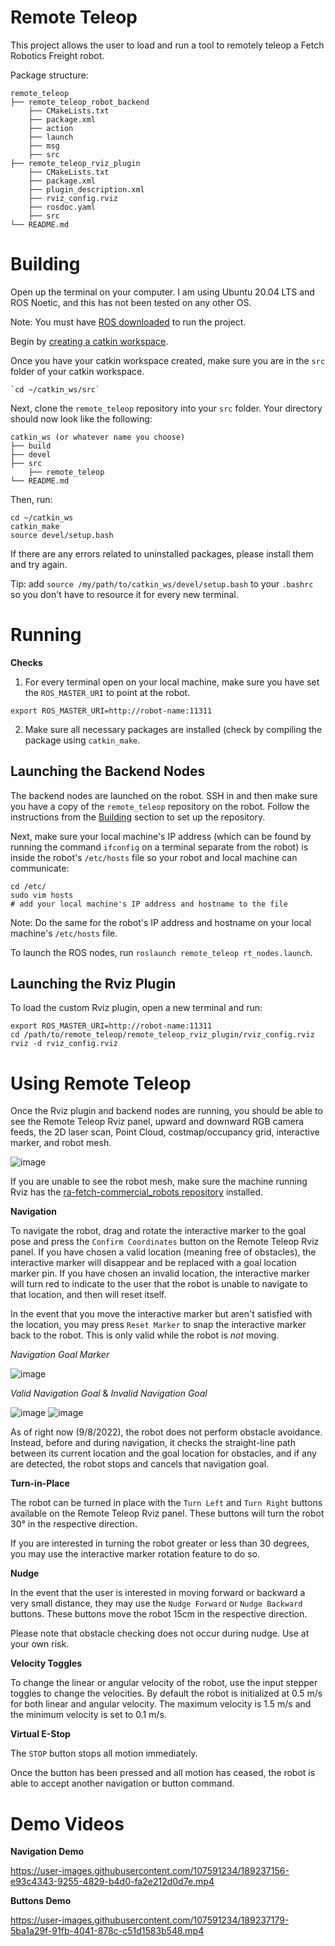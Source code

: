 # Remote Teleop

This project allows the user to load and run a tool to remotely teleop a Fetch Robotics Freight robot.

Package structure:
```
remote_teleop
├── remote_teleop_robot_backend
    ├── CMakeLists.txt
    ├── package.xml
    ├── action
    ├── launch
    ├── msg
    ├── src
├── remote_teleop_rviz_plugin
    ├── CMakeLists.txt
    ├── package.xml
    ├── plugin_description.xml
    ├── rviz_config.rviz
    ├── rosdoc.yaml
    ├── src
└── README.md
```

# Building

Open up the terminal on your computer. I am using Ubuntu 20.04 LTS and ROS Noetic, and this has not been tested on any other OS.

Note: You must have [ROS downloaded](http://wiki.ros.org/noetic/Installation/Ubuntu) to run the project.

Begin by [creating a catkin workspace](http://wiki.ros.org/catkin/Tutorials/create_a_workspace).

Once you have your catkin workspace created, make sure you are in the `src` folder of your catkin workspace.

    `cd ~/catkin_ws/src`
   
Next, clone the `remote_teleop` repository into your `src` folder. Your directory should now look like the following:
```
catkin_ws (or whatever name you choose)
├── build
├── devel
├── src
    ├── remote_teleop
└── README.md
```
Then, run:
```
cd ~/catkin_ws
catkin_make
source devel/setup.bash
```
If there are any errors related to uninstalled packages, please install them and try again.

Tip: add `source /my/path/to/catkin_ws/devel/setup.bash` to your `.bashrc` so you don't have to resource it for every new terminal.

# Running
**Checks**
1. For every terminal open on your local machine, make sure you have set the `ROS_MASTER_URI` to point at the robot.

  `export ROS_MASTER_URI=http://robot-name:11311`
    
2. Make sure all necessary packages are installed (check by compiling the package using `catkin_make`.

## Launching the Backend Nodes

The backend nodes are launched on the robot. SSH in and then make sure you have a copy of the `remote_teleop` repository on the robot. Follow the instructions from the [Building](https://github.com/annaw212/remote_teleop/new/master?readme=1#building) section to set up the repository.

Next, make sure your local machine's IP address (which can be found by running the command `ifconfig` on a terminal separate from the robot) is inside the robot's `/etc/hosts` file so your robot and local machine can communicate:

  ```
  cd /etc/
  sudo vim hosts
  # add your local machine's IP address and hostname to the file
  ```
  Note: Do the same for the robot's IP address and hostname on your local machine's `/etc/hosts` file.

To launch the ROS nodes, run `roslaunch remote_teleop rt_nodes.launch`.
 
## Launching the Rviz Plugin

To load the custom Rviz plugin, open a new terminal and run:
```
export ROS_MASTER_URI=http://robot-name:11311
cd /path/to/remote_teleop/remote_teleop_rviz_plugin/rviz_config.rviz
rviz -d rviz_config.rviz
```
# Using Remote Teleop

Once the Rviz plugin and backend nodes are running, you should be able to see the Remote Teleop Rviz panel, upward and downward RGB camera feeds, the 2D laser scan, Point Cloud, costmap/occupancy grid, interactive marker, and robot mesh.

![image](https://user-images.githubusercontent.com/107591234/189235810-850bfb28-0d41-4312-b21e-1e74651c0139.png)

If you are unable to see the robot mesh, make sure the machine running Rviz has the [ra-fetch-commercial_robots repository](https://github.com/zebratechnologies/ra-fetch-commercial_robots) installed.

**Navigation**

To navigate the robot, drag and rotate the interactive marker to the goal pose and press the `Confirm Coordinates` button on the Remote Teleop Rviz panel. If you have chosen a valid location (meaning free of obstacles), the interactive marker will disappear and be replaced with a goal location marker pin. If you have chosen an invalid location, the interactive marker will turn red to indicate to the user that the robot is unable to navigate to that location, and then will reset itself.

In the event that you move the interactive marker but aren't satisfied with the location, you may press `Reset Marker` to snap the interactive marker back to the robot. This is only valid while the robot is _not_ moving.

_Navigation Goal Marker_

![image](https://user-images.githubusercontent.com/107591234/189235910-447ba340-9801-4f74-abf9-12bed187c888.png)

_Valid Navigation Goal_ & _Invalid Navigation Goal_

![image](https://user-images.githubusercontent.com/107591234/189236151-977b0e5b-e19a-46d4-bfec-8c6cca3a4c95.png)
![image](https://user-images.githubusercontent.com/107591234/189236432-1944b65f-f26d-46db-acbd-4671e917a6b3.png)





As of right now (9/8/2022), the robot does not perform obstacle avoidance. Instead, before and during navigation, it checks the straight-line path between its current location and the goal location for obstacles, and if any are detected, the robot stops and cancels that navigation goal.

**Turn-in-Place**

The robot can be turned in place with the `Turn Left` and `Turn Right` buttons available on the Remote Teleop Rviz panel. These buttons will turn the robot 30&deg; in the respective direction.

If you are interested in turning the robot greater or less than 30 degrees, you may use the interactive marker rotation feature to do so.

**Nudge**

In the event that the user is interested in moving forward or backward a very small distance, they may use the `Nudge Forward` or `Nudge Backward` buttons. These buttons move the robot 15cm in the respective direction.

Please note that obstacle checking does not occur during nudge. Use at your own risk.

**Velocity Toggles**

To change the linear or angular velocity of the robot, use the input stepper toggles to change the velocities. By default the robot is initialized at 0.5 m/s for both linear and angular velocity. The maximum velocity is 1.5 m/s and the minimum velocity is set to 0.1 m/s.

**Virtual E-Stop**

The `STOP` button stops all motion immediately.

Once the button has been pressed and all motion has ceased, the robot is able to accept another navigation or button command.

# Demo Videos

**Navigation Demo**

https://user-images.githubusercontent.com/107591234/189237156-e93c4343-9255-4829-b4d0-fa2e212d0d7e.mp4

**Buttons Demo**

https://user-images.githubusercontent.com/107591234/189237179-5ba1a29f-91fb-4041-878c-c51d1583b548.mp4



